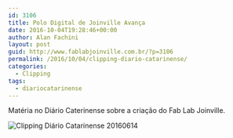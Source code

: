 ```yaml
---
id: 3106
title: Polo Digital de Joinville Avança
date: 2016-10-04T19:28:46+00:00
author: Alan Fachini
layout: post
guid: http://www.fablabjoinville.com.br/?p=3106
permalink: /2016/10/04/clipping-diario-catarinense/
categories:
  - Clipping
tags:
  - diariocatarinense
---
```

Matéria no Diário Caterinense sobre a criação do Fab Lab Joinville.

![Clipping Diário Catarinense 20160614](http://www.fablabjoinville.com.br/wp-content/uploads/2016/10/20160614-diario-catarinense-1.jpeg)
